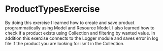 # ProductTypesExercise
By doing this exercise I learned how to create and save product programmatically using Model and Resource Model.
I also learned how to check if a product exists using Collection and filtering by wanted value.
In addition this exercise connects to the Logger module and saves error in log file if the product you are looking for isn't in the Collection.